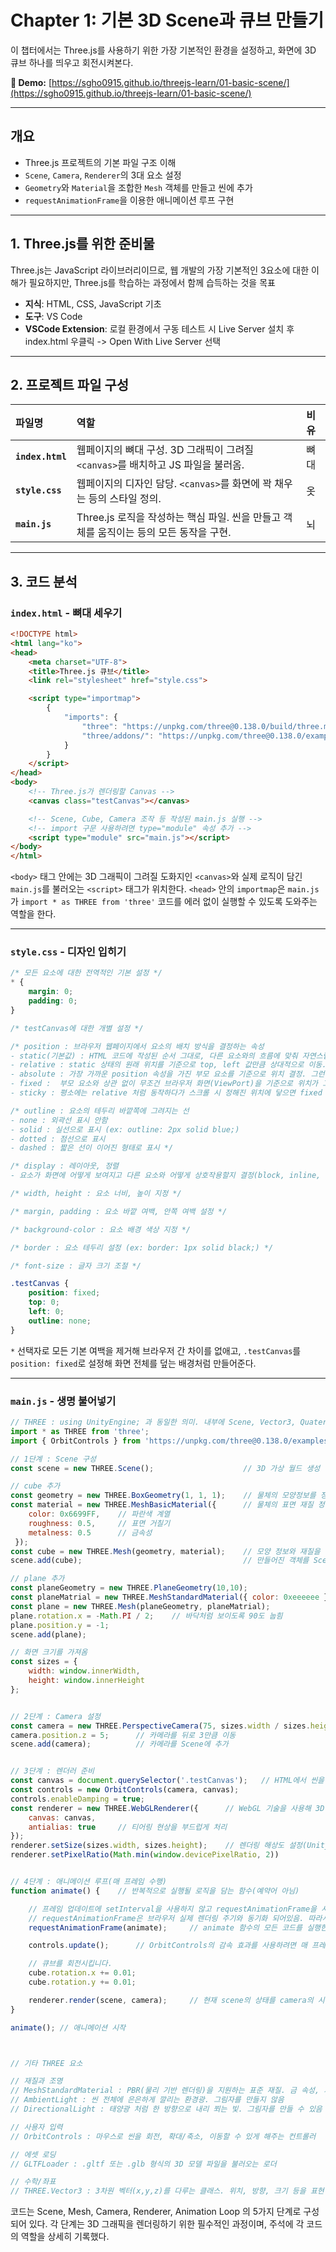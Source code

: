 # Chapter 1: 기본 3D Scene과 큐브 만들기

이 챕터에서는 Three.js를 사용하기 위한 가장 기본적인 환경을 설정하고, 화면에 3D 큐브 하나를 띄우고 회전시켜본다.

**🚀 Demo:** [https://sgho0915.github.io/threejs-learn/01-basic-scene/](https://sgho0915.github.io/threejs-learn/01-basic-scene/)

-----

## 개요

  * Three.js 프로젝트의 기본 파일 구조 이해
  * `Scene`, `Camera`, `Renderer`의 3대 요소 설정
  * `Geometry`와 `Material`을 조합한 `Mesh` 객체를 만들고 씬에 추가
  * `requestAnimationFrame`을 이용한 애니메이션 루프 구현

-----

## 1\. Three.js를 위한 준비물

Three.js는 JavaScript 라이브러리이므로, 웹 개발의 가장 기본적인 3요소에 대한 이해가 필요하지만, Three.js를 학습하는 과정에서 함께 습득하는 것을 목표

  * **지식**: HTML, CSS, JavaScript 기초
  * **도구**: VS Code
  * **VSCode Extension**: 로컬 환경에서 구동 테스트 시 Live Server 설치 후 index.html 우클릭 -> Open With Live Server 선택    

-----

## 2\. 프로젝트 파일 구성

| 파일명 | 역할 | 비유 |
| :--- | :--- | :--- |
| **`index.html`** | 웹페이지의 뼈대 구성. 3D 그래픽이 그려질 `<canvas>`를 배치하고 JS 파일을 불러옴. | 뼈대 |
| **`style.css`** | 웹페이지의 디자인 담당. `<canvas>`를 화면에 꽉 채우는 등의 스타일 정의. | 옷 |
| **`main.js`** | Three.js 로직을 작성하는 핵심 파일. 씬을 만들고 객체를 움직이는 등의 모든 동작을 구현. | 뇌 |

-----

## 3\. 코드 분석

### `index.html` - 뼈대 세우기

```html
<!DOCTYPE html>
<html lang="ko">
<head>
    <meta charset="UTF-8">
    <title>Three.js 큐브</title>
    <link rel="stylesheet" href="style.css">

    <script type="importmap">
        {
            "imports": {
                "three": "https://unpkg.com/three@0.138.0/build/three.module.js",
                "three/addons/": "https://unpkg.com/three@0.138.0/examples/jsm/"
            }
        }
    </script>
</head>
<body>
    <!-- Three.js가 렌더링할 Canvas -->
    <canvas class="testCanvas"></canvas>

    <!-- Scene, Cube, Camera 조작 등 작성된 main.js 실행 -->
    <!-- import 구문 사용하려면 type="module" 속성 추가 -->
    <script type="module" src="main.js"></script>
</body>
</html>
```

`<body>` 태그 안에는 3D 그래픽이 그려질 도화지인 `<canvas>`와 실제 로직이 담긴 `main.js`를 불러오는 `<script>` 태그가 위치한다. `<head>` 안의 `importmap`은 `main.js`가 `import * as THREE from 'three'` 코드를 에러 없이 실행할 수 있도록 도와주는 역할을 한다.

----

### `style.css` - 디자인 입히기

```css
/* 모든 요소에 대한 전역적인 기본 설정 */
* {
    margin: 0;
    padding: 0;
}

/* testCanvas에 대한 개별 설정 */

/* position : 브라우저 웹페이지에서 요소의 배치 방식을 결정하는 속성
- static(기본값) : HTML 코드에 작성된 순서 그대로, 다른 요소와의 흐름에 맞춰 자연스럽게 배치됨. top, left 같은 위치 속성이 적용되지 않음
- relative : static 상태의 원래 위치를 기준으로 top, left 값만큼 상대적으로 이동. 요소가 이동해도 원래 있던 공간은 그대로 차지함
- absolute : 가장 가까운 position 속성을 가진 부모 요소를 기준으로 위치 결정. 그런 부모가 없다면 웹페이지 최상단(body)이 기준이 됨. (Unity Rect Transform Anchor와 비슷하게 부모 좌표계에 따라 움직임)
- fixed :  부모 요소와 상관 없이 무조건 브라우저 화면(ViewPort)을 기준으로 위치가 고정됨. 스크롤을 내려도 항상 같은 자리에 보임. (Unity Canvas의 Screen Space- Overlay랑 비슷)
- sticky : 평소에는 relative 처럼 동작하다가 스크롤 시 정해진 위치에 닿으면 fixed 처럼 고정되는 하이브리드 속성.(ex:스크롤 내려도 상단에 붙어있는 메뉴바) */

/* outline : 요소의 테두리 바깥쪽에 그려지는 선
- none : 외곽선 표시 안함
- solid : 실선으로 표시 (ex: outline: 2px solid blue;)
- dotted : 점선으로 표시
- dashed : 짧은 선이 이어진 형태로 표시 */

/* display : 레이아웃, 정렬
- 요소가 화면에 어떻게 보여지고 다른 요소와 어떻게 상호작용할지 결정(block, inline, flex) */

/* width, height : 요소 너비, 높이 지정 */

/* margin, padding : 요소 바깥 여백, 안쪽 여백 설정 */

/* background-color : 요소 배경 색상 지정 */

/* border : 요소 테두리 설정 (ex: border: 1px solid black;) */

/* font-size : 글자 크기 조절 */

.testCanvas {
    position: fixed;
    top: 0;
    left: 0;
    outline: none;
}
```

`*` 선택자로 모든 기본 여백을 제거해 브라우저 간 차이를 없애고, `.testCanvas`를 `position: fixed`로 설정해 화면 전체를 덮는 배경처럼 만들어준다.

----

### `main.js` - 생명 불어넣기

```javascript
// THREE : using UnityEngine; 과 동일한 의미. 내부에 Scene, Vector3, Quaternion, Mesh 등이 담겨있음
import * as THREE from 'three';
import { OrbitControls } from 'https://unpkg.com/three@0.138.0/examples/jsm/controls/OrbitControls.js'; // OrbitControl을 사용하기 위함

// 1단계 : Scene 구성
const scene = new THREE.Scene();                    // 3D 가상 월드 생성 (Unity New Scene과 동일)

// cube 추가
const geometry = new THREE.BoxGeometry(1, 1, 1);    // 물체의 모양정보를 정의 (Unity MeshFilter 컴포넌트의 Mesh 개념)
const material = new THREE.MeshBasicMaterial({      // 물체의 표면 재질 정의. Basic은 빛의 영향을 받지 않는 단순 재질 (Unity Unlit 셰이더와 비슷)
    color: 0x6699FF,    // 파란색 계열
    roughness: 0.5,     // 표면 거칠기
    metalness: 0.5      // 금속성
 }); 
const cube = new THREE.Mesh(geometry, material);    // 모양 정보와 재질을 합쳐 완전한 3D 객체를 만듬. (Unity MeshFilter와 MeshRenderer 컴포넌트를 가진 GameObject 개념)
scene.add(cube);                                    // 만들어진 객체를 Scene에 추가 (Unity Hierarchy에 올리는 것과 비슷)

// plane 추가
const planeGeometry = new THREE.PlaneGeometry(10,10);
const planeMatrial = new THREE.MeshStandardMaterial({ color: 0xeeeeee });
const plane = new THREE.Mesh(planeGeometry, planeMatrial);
plane.rotation.x = -Math.PI / 2;    // 바닥처럼 보이도록 90도 눕힘
plane.position.y = -1;
scene.add(plane);

// 화면 크기를 가져옴
const sizes = {
    width: window.innerWidth,
    height: window.innerHeight
};


// 2단계 : Camera 설정
const camera = new THREE.PerspectiveCamera(75, sizes.width / sizes.height); // 원근감이 있는 카메라 생성 (Unity Perspective Camera와 비슷)
camera.position.z = 5;      // 카메라를 뒤로 3만큼 이동
scene.add(camera);          // 카메라를 Scene에 추가


// 3단계 : 렌더러 준비
const canvas = document.querySelector('.testCanvas');   // HTML에서 씬을 구성할 canvas 요소를 찾아옴 (Unity C# 스크립트에서 public 변수를 inspector에 할당하는 것과 비슷)
const controls = new OrbitControls(camera, canvas);
controls.enableDamping = true;
const renderer = new THREE.WebGLRenderer({      // WebGL 기술을 사용해 3D 그래픽을 그려주는 렌더러를 생성
    canvas: canvas,
    antialias: true     // 티어링 현상을 부드럽게 처리
});
renderer.setSize(sizes.width, sizes.height);    // 렌더링 해상도 설정(Unity GameView의 해상도 설정과 비슷)
renderer.setPixelRatio(Math.min(window.devicePixelRatio, 2))


// 4단계 : 애니메이션 루프(매 프레임 수행)
function animate() {    // 반복적으로 실행될 로직을 담는 함수(예약어 아님)

    // 프레임 업데이트에 setInterval을 사용하지 않고 requestAnimationFrame을 사용하는 이유는 다른 탭 이동, 브라우저 최소화 상태에서는 requestAnimationFrame 실행 횟수를 자동으로 줄이거나 멈춰 최적화와 효율성을 챙김
    // requestAnimationFrame은 브라우저 실제 렌더링 주기와 동기화 되어있음. 따라서 모니터 주사율에 가장 이상적으로 맞춰 티어링 현상 없이 부드러운 애니메이션 보장
    requestAnimationFrame(animate);     // animate 함수의 모든 코드를 실행한 뒤, 브라우저가 다음 화면을 그리기 직전 최적의 타이밍에 animate 함수를 다시 호출할 것을 예약하는 함수

    controls.update();      // OrbitControls의 감속 효과를 사용하려면 매 프레임 업데이트 필요

    // 큐브를 회전시킵니다.
    cube.rotation.x += 0.01;
    cube.rotation.y += 0.01;

    renderer.render(scene, camera);     // 현재 scene의 상태를 camera의 시점에서 실제로 화면에 그림 (Unity 한 프레임의 모든 Update 끝난 후 화면이 갱신되는 과정)
}

animate(); // 애니메이션 시작



// 기타 THREE 요소

// 재질과 조명
// MeshStandardMaterial : PBR(물리 기반 렌더링)을 지원하는 표준 재질. 금 속성, 거칠기 등을 표현할 수 있고 조명이 반드시 필요함
// AmbientLight : 씬 전체에 은은하게 깔리는 환경광. 그림자를 만들지 않음
// DirectionalLight : 태양광 처럼 한 방향으로 내리 쬐는 빛. 그림자를 만들 수 있음

// 사용자 입력
// OrbitControls : 마우스로 씬을 회전, 확대/축소, 이동할 수 있게 해주는 컨트롤러

// 에셋 로딩
// GLTFLoader : .gltf 또는 .glb 형식의 3D 모델 파일을 불러오는 로더

// 수학/좌표
// THREE.Vector3 : 3차원 벡터(x,y,z)를 다루는 클래스. 위치, 방향, 크기 등을 표현
```

코드는 Scene, Mesh, Camera, Renderer, Animation Loop 의 5가지 단계로 구성되어 있다. 각 단계는 3D 그래픽을 렌더링하기 위한 필수적인 과정이며, 주석에 각 코드의 역할을 상세히 기록했다.
